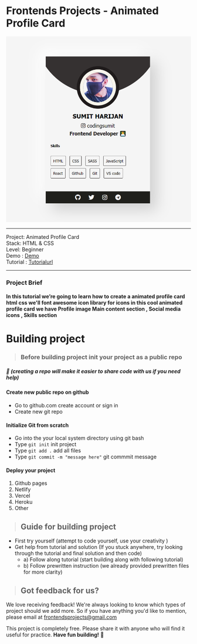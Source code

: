 # Frontends Projects - Animated Profile Card

![Animated Profile Card](/Design/profileCard.png)

---
Project: Animated Profile Card\
Stack: HTML & CSS\
Level: Beginner\
Demo : [Demo](https://profile-card-animation.netlify.app/)\
Tutorial : [Tutorialurl](https://frontendsprojects.teachable.com/courses/frontend-projects-tutorial/lectures/38652114)

---

### Project Brief
#### In this tutorial we’re going to learn how to create a animated profile card html css we'll font awesome icon library for icons in this cool animated profile card we have Profile image Main content section , Social media icons , Skills section

# Building project
> ### Before building project init your project as a public repo 
##### 📌 (creating a repo will make it easier to share code with us if you need help)

#### Create new public repo on github
- Go to github.com create account or sign in
- Create new git repo 
#### Initialize Git from scratch 
- Go into the your local system directory using git bash
- Type `git init` init project
- Type `git add .` add all files 
- Type `git commit -m "message here"` git commmit message

#### Deploy your project
1. Github pages
2. Netlify
3. Vercel
4. Heroku
5. Other
> ## Guide for building project
* First try yourself (attempt to code yourself, use your creativity )
* Get help from tutorial and solution (If you stuck anywhere, try looking through the tutorial and final solution and then code)
    * a) Follow along tutorial  (start building along with following tutorial)
    * b) Follow prewritten instruction (we already provided prewritten files for more clarity)

> ## Got feedback for us?
We love receiving feedback! We're always looking to know which types of project should we add more. So if you have anything you'd like to mention, please email at frontendsprojects@gmail.com

This project is completely free. Please share it with anyone who will find it useful for practice.
**Have fun building!** 🚀